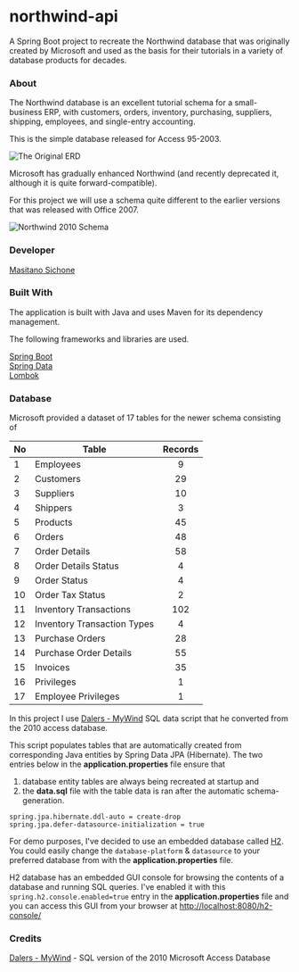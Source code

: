 # northwind-api
A Spring Boot project to recreate the Northwind database that was originally created by Microsoft and used as the basis for their tutorials in a variety of database products for decades.

### About
The Northwind database is an excellent tutorial schema for a small-business ERP, with customers, orders, inventory, purchasing, suppliers, shipping, employees, and single-entry accounting.

This is the simple database released for Access 95-2003.

![The Original ERD](https://user-images.githubusercontent.com/8201918/172254022-552a5918-06c0-40ff-b655-bb6128493c21.png)

Microsoft has gradually enhanced Northwind (and recently deprecated it, although it is quite forward-compatible).

For this project we will use a schema quite different to the earlier versions that was released with Office 2007.

![Northwind 2010 Schema](https://user-images.githubusercontent.com/8201918/172254125-ca325994-e9df-48a1-af1c-2fb093932f15.png)

### Developer
[Masitano Sichone](https://github.com/MSichone)

### Built With

The application is built with Java and uses Maven for its dependency management.

The following frameworks and libraries are used.

[Spring Boot](https://spring.io/projects/spring-boot)  
[Spring Data](https://spring.io/projects/spring-data)  
[Lombok](https://projectlombok.org/) 


### Database
Microsoft provided a dataset of 17 tables for the newer schema consisting of

No |  Table  | Records
----- | ------------- | :---:
1 | Employees  | 9
2 | Customers  | 29
3 | Suppliers  | 10
4 | Shippers  | 3
5 | Products  | 45
6 | Orders  | 48
7 | Order Details  | 58
8 | Order Details Status  | 4
9 | Order Status  | 4
10 | Order Tax Status  | 2
11 | Inventory Transactions  | 102
12 | Inventory Transaction Types  | 4
13 | Purchase Orders  | 28
14 | Purchase Order Details  | 55
15 | Invoices  | 35 
16 | Privileges  | 1
17 | Employee Privileges  | 1

In this project I use [Dalers - MyWind](https://github.com/dalers/mywind) SQL data script that he converted from the 2010 access database.

This script populates tables that are automatically created from corresponding Java entities by Spring Data JPA (Hibernate). The two entries below in the **application.properties** file ensure that
1. database entity tables are always being recreated at startup and 
2. the **data.sql** file with the table data is ran after the automatic schema-generation.

```
spring.jpa.hibernate.ddl-auto = create-drop
spring.jpa.defer-datasource-initialization = true
```

For demo purposes, I've decided to use an embedded database called [H2](https://www.h2database.com/). You could easily change the `database-platform` & `datasource` to your preferred database from with the **application.properties** file.

H2 database has an embedded GUI console for browsing the contents of a database and running SQL queries. I've enabled it with this `spring.h2.console.enabled=true` entry in the **application.properties** file and you can access this GUI from your browser at [http://localhost:8080/h2-console/](http://localhost:8080/h2-console) 
### Credits   

[Dalers - MyWind](https://github.com/dalers/mywind) - SQL version of the 2010 Microsoft Access Database



